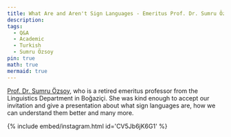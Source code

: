 ```yaml
---
title: What Are and Aren't Sign Languages - Emeritus Prof. Dr. Sumru Özsoy
description:
tags:
  - Q&A
  - Academic
  - Turkish
  - Sumru Özsoy
pin: true
math: true
mermaid: true
---
```


[Prof. Dr. Sumru Özsoy](https://en.wikipedia.org/wiki/A._Sumru_%C3%96zsoy), who is a retired emeritus professor from the Linguistics Department in Boğaziçi. She was kind enough to accept our invitation and give a presentation about what sign languages are, how we can understand them better and many more.

{% include embed/instagram.html id='CV5Jb6jK6G1' %}